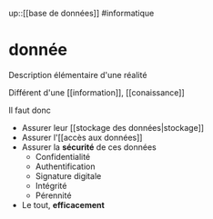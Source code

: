 up::[[base de données]]
#informatique 
# donnée

Description élémentaire d'une réalité

Différent d'une [[information]], [[conaissance]]


Il faut donc
 - Assurer leur [[stockage des données|stockage]]
 - Assurer l'[[accès aux données]]
 - Assurer la **sécurité** de ces données
     - Confidentialité
     - Authentification
     - Signature digitale
     - Intégrité 
     - Pérennité
 - Le tout, **efficacement**
